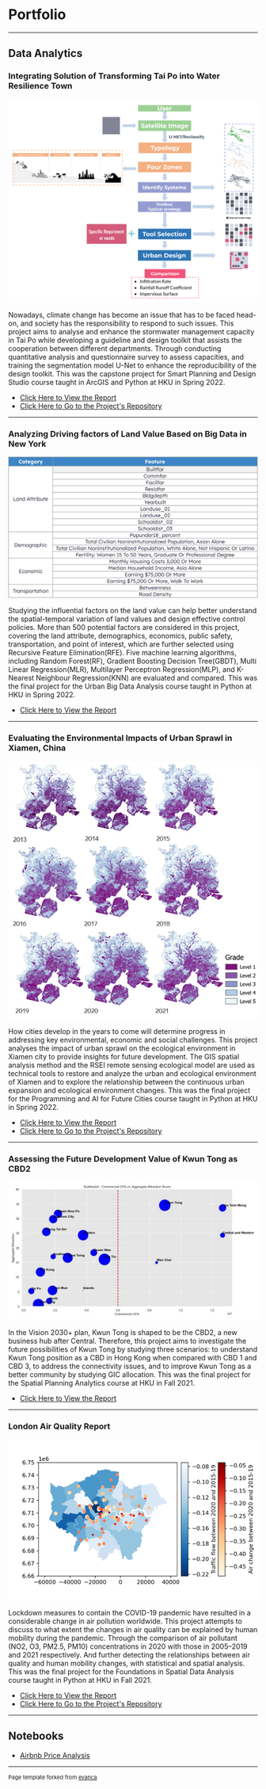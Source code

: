 # Portfolio

---

## Data Analytics

### Integrating Solution of Transforming Tai Po into Water Resilience Town

<img src="images/WaterResilienceGuideline.png"/>

Nowadays, climate change has become an issue that has to be faced head-on, and society has the responsibility to respond to such issues. This project aims to analyse and enhance the stormwater management capacity in Tai Po while developing a guideline and design toolkit that assists the cooperation between different departments. Through conducting quantitative analysis and questionnaire survey to assess capacities, and training the segmentation model U-Net to enhance the reproducibility of the design toolkit. This was the capstone project for Smart Planning and Design Studio course taught in ArcGIS and Python at HKU in Spring 2022.

- [Click Here to View the Report](https://issuu.com/s7_h/docs/6402_final_recommended_report_s)
- [Click Here to Go to the Project's Repository](https://github.com/S7HUANG/URBA6402_Unet)

---

### Analyzing Driving factors of Land Value Based on Big Data in New York

<img src="images/LandPrice.png"/>

Studying the influential factors on the land value can help better understand the spatial-temporal variation of land values and design effective control policies. More than 500 potential factors are considered in this project, covering the land attribute, demographics, economics, public safety, transportation, and point of interest, which are further selected using Recursive Feature Elimination(RFE). Five machine learning algorithms, including Random Forest(RF), Gradient Boosting Decision Tree(GBDT), Multi Linear Regression(MLR), Multilayer Perceptron Regression(MLP), and K-Nearest Neighbour Regression(KNN) are evaluated and compared. This was the final project for the Urban Big Data Analysis course taught in Python at HKU in Spring 2022.

- [Click Here to View the Report](/pdf/6002_FinalReport.pdf)

---

### Evaluating the Environmental Impacts of Urban Sprawl in Xiamen, China

<img src="images/UrbanSprawl.jpg"/>

How cities develop in the years to come will determine progress in addressing key environmental, economic and social challenges. This project analyses the impact of urban sprawl on the ecological environment in Xiamen city to provide insights for future development. The GIS spatial analysis method and the RSEI remote sensing ecological model are used as technical tools to restore and analyze the urban and ecological environment of Xiamen and to explore the relationship between the continuous urban expansion and ecological environment changes. This was the final project for the Programming and AI for Future Cities course taught in Python at HKU in Spring 2022.

- [Click Here to View the Report](/pdf/6003_FinalReport.pdf)
- [Click Here to Go to the Project's Repository](https://github.com/S7HUANG/URBA6003)

---

### Assessing the Future Development Value of Kwun Tong as CBD2

<img src="images/KwunTong.png"/>

In the Vision 2030+ plan, Kwun Tong is shaped to be the CBD2, a new business hub after Central. Therefore, this project aims to investigate the future possibilities of Kwun Tong by studying three scenarios: to understand Kwun Tong position as a CBD in Hong Kong when compared with CBD 1 and CBD 3, to address the connectivity issues, and to improve Kwun Tong as a better community by studying GIC allocation. This was the final project for the Spatial Planning Analytics course at HKU in Fall 2021.

- [Click Here to View the Report](/pdf/6008_FinalReport.pdf)

---

### London Air Quality Report

<img src="images/relationshipNO2.png"/>

Lockdown measures to contain the COVID-19 pandemic have resulted in a considerable change in air pollution worldwide. This project attempts to discuss to what extent the changes in air quality can be explained by human mobility during the pandemic. Through the comparison of air pollutant (NO2, O3, PM2.5, PM10) concentrations in 2020 with those in 2005–2019 and 2021 respectively. And further detecting the relationships between air quality and human mobility changes, with statistical and spatial analysis. This was the final project for the Foundations in Spatial Data Analysis course taught in Python at HKU in Fall 2021.

- [Click Here to View the Report](/pdf/6001_FinalReport.pdf)
- [Click Here to Go to the Project's Repository](https://github.com/S7HUANG/URBA6001)

---

## Notebooks

- [Airbnb Price Analysis](https://htmlpreview.github.io/?https://github.com/S7HUANG/s7huang.github.io/blob/main/html/S7_airbnb_price_analysis.html)

---

<p style="font-size:11px">Page template forked from <a href="https://github.com/evanca/quick-portfolio">evanca</a></p>
<!-- Remove above link if you don't want to attibute -->
